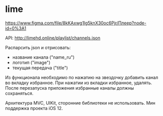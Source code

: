 # lime
https://www.figma.com/file/8kKAxwg1lg5knX30oc6Pjr/Плеер?node-id=0%3A1

API: http://limehd.online/playlist/channels.json

Распарсить json и отрисовать:
- название канала ("name_ru")
- логотип ("image")
- текущая передача ("title")


Из функционала необходимо по нажатию на звездочку добавить канал во вкладку избранное. При нажатии из вкладки избранное, удалять. После перезапуска приложения избранные каналы должны сохраняться.

Архитектура MVC, UIKit, сторонние библиотеки не использовать. Мин поддержка проекта iOS 12.
